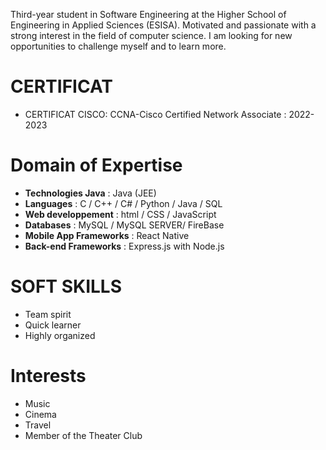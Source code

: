 Third-year student in Software Engineering at the Higher School of Engineering in Applied Sciences (ESISA). 
Motivated and passionate with a strong interest in the field of computer science. 
I am looking for new opportunities to challenge myself and to learn more.

# CERTIFICAT
  - CERTIFICAT CISCO: CCNA-Cisco Certified Network Associate : 2022-2023
# Domain of Expertise
  - **Technologies Java** : Java (JEE)
  - **Languages** : C / C++ / C# / Python / Java / SQL
  - **Web developpement** : html / CSS / JavaScript
  - **Databases** : MySQL / MySQL SERVER/ FireBase
  - **Mobile App Frameworks** : React Native
  - **Back-end Frameworks** : Express.js with Node.js
# SOFT SKILLS
  - Team spirit
  - Quick learner
  - Highly organized
# Interests
  - Music
  - Cinema
  - Travel
  - Member of the Theater Club
